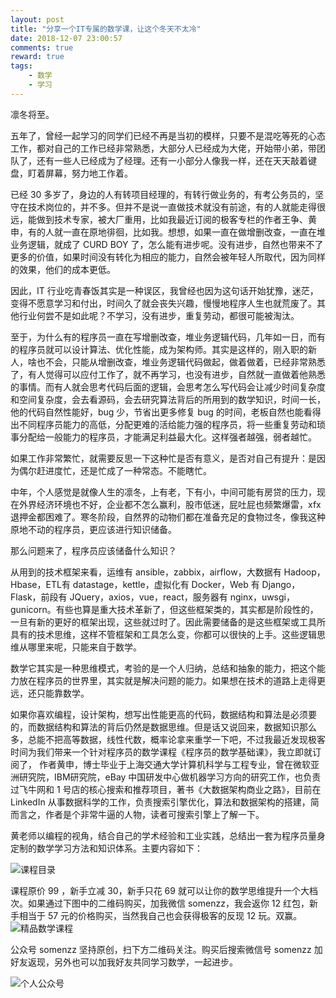 ```yaml
---
layout: post
title: "分享一个IT专属的数学课，让这个冬天不太冷"
date: 2018-12-07 23:00:57
comments: true
reward: true
tags: 
	- 数学
	- 学习 
---
```


凛冬将至。

<!-- more -->


五年了，曾经一起学习的同学们已经不再是当初的模样，只要不是混吃等死的心态工作，都对自己的工作已经非常熟悉，大部分人已经成为大佬，开始带小弟，带团队了，还有一些人已经成为了经理。还有一小部分人像我一样，还在天天敲着键盘，盯着屏幕，努力地工作着。

已经 30 多岁了，身边的人有转项目经理的，有转行做业务的，有考公务员的，坚守在技术岗位的，并不多。但并不是说一直做技术就没有前途，有的人就能走得很远，能做到技术专家，被大厂重用，比如我最近订阅的极客专栏的作者王争、黄申，有的人就一直在原地徘徊，比如我。想想，如果一直在做增删改查，一直在堆业务逻辑，就成了 CURD BOY 了，怎么能有进步呢。没有进步，自然也带来不了更多的价值，如果时间没有转化为相应的能力，自然会被年轻人所取代，因为同样的效果，他们的成本更低。

因此，IT 行业吃青春饭其实是一种误区，我曾经也因为这句话开始犹豫，迷茫，变得不愿意学习和付出，时间久了就会丧失兴趣，慢慢地程序人生也就荒废了。其他行业何尝不是如此呢？不学习，没有进步，重复劳动，都很可能被淘汰。

至于，为什么有的程序员一直在写增删改查，堆业务逻辑代码，几年如一日，而有的程序员就可以设计算法、优化性能，成为架构师。其实是这样的，刚入职的新人，啥也不会，只能从增删改查，堆业务逻辑代码做起，做着做着，已经非常熟悉了，有人觉得可以应付工作了，就不再学习，也没有进步，自然就一直做着他熟悉的事情。而有人就会思考代码后面的逻辑，会思考怎么写代码会让减少时间复杂度和空间复杂度，会去看源码，会去研究算法背后的所用到的数学知识，时间一长，他的代码自然性能好，bug 少，节省出更多修复 bug 的时间，老板自然也能看得出不同程序员能力的高低，分配更难的活给能力强的程序员，将一些重复劳动和琐事分配给一般能力的程序员，才能满足利益最大化。这样强者越强，弱者越忙。

如果工作非常繁忙，就需要反思一下这种忙是否有意义，是否对自己有提升：是因为偶尔赶进度忙，还是忙成了一种常态。不能瞎忙。

中年，个人感觉是就像人生的凛冬，上有老，下有小，中间可能有房贷的压力，现在外界经济环境也不好，企业都不怎么赢利，股市低迷，屁吐屁也频繁爆雷，xfx 退押金都困难了。寒冬阶段，自然界的动物们都在准备充足的食物过冬，像我这种原地不动的程序员，更应该进行知识储备。

那么问题来了，程序员应该储备什么知识？

从用到的技术框架来看，运维有 ansible，zabbix，airflow，大数据有 Hadoop，Hbase，ETL有 datastage，kettle，虚拟化有 Docker，Web 有 Django，Flask，前段有 JQuery，axios，vue，react，服务器有 nginx，uwsgi，gunicorn。有些也算是重大技术革新了，但这些框架类的，其实都是阶段性的，一旦有新的更好的框架出现，这些就过时了。因此需要储备的是这些框架或工具所具有的技术思维，这样不管框架和工具怎么变，你都可以很快的上手。这些逻辑思维从哪里来呢，只能来自于数学。

数学它其实是一种思维模式，考验的是一个人归纳，总结和抽象的能力，把这个能力放在程序员的世界里，其实就是解决问题的能力。如果想在技术的道路上走得更远，还只能靠数学。

如果你喜欢编程，设计架构，想写出性能更高的代码，数据结构和算法是必须要的，而数据结构和算法的背后仍然是数据思维。但是话又说回来，数据知识那么多，总能不把高等数据，线性代数，概率论拿来重学一下吧，不过我最近发现极客时间为我们带来一个针对程序员的数学课程《程序员的数学基础课》，我立即就订阅了， 作者黄申，博士毕业于上海交通大学计算机科学与工程专业，曾在微软亚洲研究院，IBM研究院，eBay 中国研发中心做机器学习方向的研究工作，也负责过飞牛网和 1 号店的核心搜索和推荐项目，著书《大数据架构商业之路》，目前在 LinkedIn 从事数据科学的工作，负责搜索引擎优化，算法和数据架构的搭建，简而言之，作者是个非常牛逼的人物，读者可搜索引擎上了解一下。

黄老师以编程的视角，结合自己的学术经验和工业实践，总结出一套为程序员量身定制的数学学习方法和知识体系。主要内容如下：

![课程目录](https://upload-images.jianshu.io/upload_images/12989993-92f76070d35f7688.jpg?imageMogr2/auto-orient/strip%7CimageView2/2/w/1240)


课程原价 99 ，新手立减 30，新手只花 69 就可以让你的数学思维提升一个大档次。如果通过下图中的二维码购买，加我微信 somenzz，我会返你 12 红包，新手相当于 57 元的价格购买，当然我自己也会获得极客的反现 12 玩。双赢。
![精品数学课程](https://upload-images.jianshu.io/upload_images/12989993-7f081bec6e35c95a.jpg?imageMogr2/auto-orient/strip%7CimageView2/2/w/1240)


公众号 somenzz 坚持原创，扫下方二维码关注。购买后搜索微信号 somenzz 加好友返现，另外也可以加我好友共同学习数学，一起进步。

![个人公众号](/assets/img/wechat2.jpg)


